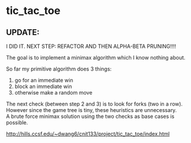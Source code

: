 # tic_tac_toe

## UPDATE:  

I DID IT. NEXT STEP: REFACTOR AND THEN ALPHA-BETA PRUNING!!!!

The goal is to implement a minimax algorithm which I know nothing about.  
  
So far my primitive algorithm does 3 things:  
1. go for an immediate win  
2. block an immediate win  
3. otherwise make a random move  
  
The next check (between step 2 and 3) is to look for forks (two in a row).  
However since the game tree is tiny, these heuristics are unnecessary.  
A brute force minimax solution using the two checks as base cases is possible.  

http://hills.ccsf.edu/~dwang6/cnit133/project/tic_tac_toe/index.html
